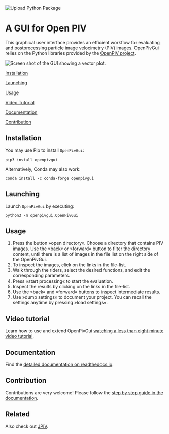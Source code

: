 ![Upload Python Package](https://github.com/OpenPIV/openpiv_tk_gui/workflows/Upload%20Python%20Package/badge.svg)

# A GUI for Open PIV

This graphical user interface provides an efficient workflow for evaluating and postprocessing particle image velocimetry (PIV) images. OpenPivGui relies on the Python libraries provided by the [OpenPIV project](http://www.openpiv.net/).

![Screen shot of the GUI showing a vector plot.](https://raw.githubusercontent.com/OpenPIV/openpiv_tk_gui/master/fig/open_piv_gui_vector_plot.png)

[Installation](#installation)

[Launching](#launching)

[Usage](#usage)

[Video Tutorial](https://www.youtube.com/watch?v=wmtyb8EL8wI)

[Documentation](#documentation)

[Contribution](#contribution)


## Installation <a id=installation></a>

You may use Pip to install `OpenPivGui`:

```
pip3 install openpivgui
```

Alternatively, Conda may also work:

```
conda install -c conda-forge openpivgui
```

## Launching <a id=launching></a>

Launch `OpenPivGui` by executing:

```
python3 -m openpivgui.OpenPivGui
```

## Usage <a id=usage></a>

1. Press the button »open directory«. Choose a directory that contains PIV images. Use the »back« or »forward« button to filter the directory content, until there is a list of images in the file list on the right side of the OpenPivGui.
2. To inspect the images, click on  the links in the file-list.
3. Walk through the riders, select the desired functions, and edit the corresponding parameters.
4. Press »start processing« to start the evaluation.
5. Inspect the results by clicking on the links in the file-list.
6. Use the »back« and »forward« buttons to inspect intermediate results.
7. Use »dump settings« to document your project. You can recall the settings anytime by pressing »load settings«.


## Video tutorial <a id=video_tutorial></a>

Learn how to use and extend OpenPivGui [watching a less than eight minute video tutorial](https://video.fh-muenster.de/Panopto/Pages/Viewer.aspx?id=309dccc2-af58-44e0-8cd3-ab9500c5b7f4).


## Documentation <a id=documentation></a>

Find the [detailed documentation on readthedocs.io](https://openpiv-tk-gui.readthedocs.io/en/latest/index.html).


## Contribution <a id=contribution></a>

Contributions are very welcome! Please follow the [step by step guide in the documentation](https://openpiv-tk-gui.readthedocs.io/en/latest/contribution.html).

## Related

Also check out [JPIV](https://eguvep.github.io/jpiv/index.html).
